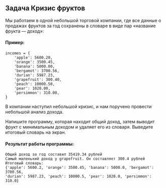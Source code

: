 ## Задача Кризис фруктов
Мы работаем в одной небольшой торговой компании, где все данные о продажах фруктов за год сохранены в 
словаре в виде пар «название фрукта — доход»: 
#### Пример:
```
incomes = {
    'apple': 5600.20,
    'orange': 3500.45,
    'banana': 5000.00,
    'bergamot': 3700.56,
    'durian': 5987.23,
    'grapefruit': 300.40,
    'peach': 10000.50,
    'pear': 1020.00,
    'persimmon': 310.00,
}
```
В компании наступил небольшой кризис, и нам поручено провести небольшой анализ дохода.

Напишите программу, которая находит общий доход, затем выводит фрукт с минимальным доходом и удаляет его из словаря. 
Выведите итоговый словарь на экран.
#### Результат работы программы:
```
Общий доход за год составил 35419.34 рублей
Самый маленький доход у grapefruit. Он составляет 300.4 рублей
Итоговый словарь: 
{'apple': 5600.2, 'orange': 3500.45, 'banana': 5000.0, 'bergamot': 3700.56, 
'durian': 5987.23, 'peach': 10000.5, 'pear': 1020.0, 'persimmon': 310.0}
```